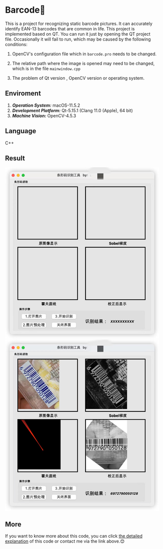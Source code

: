 # Barcode📱
This is a project for recognizing static barcode pictures. It can accurately identify EAN-13 barcodes that are common in life. This project is implemented based on QT. You can run it just by opening the QT project file. Occasionally it will fail to run, which may be caused by the following conditions:

1. OpenCV's configuration file which in ``barcode.pro`` needs to be changed.
2. The relative path where the image is opened may need to be changed, which is in the file ``mainwindow.cpp``

3. The problem of Qt version , OpenCV version or operating system.

## Enviroment

1. ***Operation System:*** macOS-11.5.2
2. ***Development Platform:*** Qt-5.15.1 (Clang 11.0 (Apple), 64 bit)
3. ***Machine Vision:*** OpenCV-4.5.3

## Language

C++

## Result

<img src="https://github.com/QiTianyu-0403/Barcode/blob/main/result/1.jpeg" width="600" >

<img src="https://github.com/QiTianyu-0403/Barcode/blob/main/result/2.jpeg" width="600" >

## More

If you want to know more about this code, you can click [the detailed explanation](https://zhuanlan.zhihu.com/p/461483889) of this code or contact me via the link above.😊
